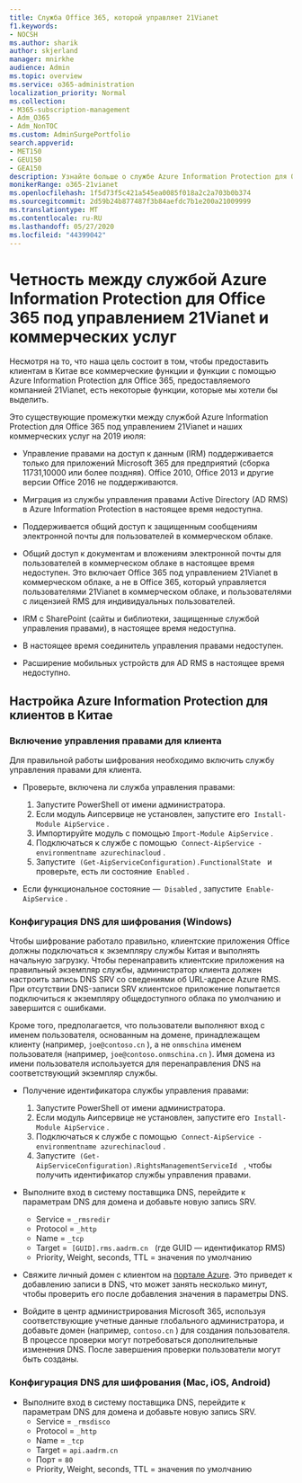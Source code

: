 ```yaml
---
title: Служба Office 365, которой управляет 21Vianet
f1.keywords:
- NOCSH
ms.author: sharik
author: skjerland
manager: mnirkhe
audience: Admin
ms.topic: overview
ms.service: o365-administration
localization_priority: Normal
ms.collection:
- M365-subscription-management
- Adm_O365
- Adm_NonTOC
ms.custom: AdminSurgePortfolio
search.appverid:
- MET150
- GEU150
- GEA150
description: Узнайте больше о службе Azure Information Protection для Office 365 под управлением 21Vianet и о том, как настроить его для клиентов в Китае.
monikerRange: o365-21vianet
ms.openlocfilehash: 1f5d73f5c421a545ea0085f018a2c2a703b0b374
ms.sourcegitcommit: 2d59b24b877487f3b84aefdc7b1e200a21009999
ms.translationtype: MT
ms.contentlocale: ru-RU
ms.lasthandoff: 05/27/2020
ms.locfileid: "44399042"
---
```

# <a name="parity-between-azure-information-protection-for-office-365-operated-by-21vianet-and-commercial-offerings"></a>Четность между службой Azure Information Protection для Office 365 под управлением 21Vianet и коммерческих услуг

Несмотря на то, что наша цель состоит в том, чтобы предоставить клиентам в Китае все коммерческие функции и функции с помощью Azure Information Protection для Office 365, предоставляемого компанией 21Vianet, есть некоторые функции, которые мы хотели бы выделить.

Это существующие промежутки между службой Azure Information Protection для Office 365 под управлением 21Vianet и наших коммерческих услуг на 2019 июля:

- Управление правами на доступ к данным (IRM) поддерживается только для приложений Microsoft 365 для предприятий (сборка 11731,10000 или более поздняя). Office 2010, Office 2013 и другие версии Office 2016 не поддерживаются.

- Миграция из службы управления правами Active Directory (AD RMS) в Azure Information Protection в настоящее время недоступна.
  
- Поддерживается общий доступ к защищенным сообщениям электронной почты для пользователей в коммерческом облаке.
  
- Общий доступ к документам и вложениям электронной почты для пользователей в коммерческом облаке в настоящее время недоступен. Это включает Office 365 под управлением 21Vianet в коммерческом облаке, а не в Office 365, который управляется пользователями 21Vianet в коммерческом облаке, и пользователями с лицензией RMS для индивидуальных пользователей.
  
- IRM с SharePoint (сайты и библиотеки, защищенные службой управления правами), в настоящее время недоступна.
  
- В настоящее время соединитель управления правами недоступен.
  
- Расширение мобильных устройств для AD RMS в настоящее время недоступно.

## <a name="configuring-azure-information-protection-for-customers-in-china"></a>Настройка Azure Information Protection для клиентов в Китае

### <a name="enable-rights-management-for-the-tenant"></a>Включение управления правами для клиента

Для правильной работы шифрования необходимо включить службу управления правами для клиента.

- Проверьте, включена ли служба управления правами:
  1. Запустите PowerShell от имени администратора.
  2. Если модуль Аипсервице не установлен, запустите его  `Install-Module AipService` .
  3. Импортируйте модуль с помощью `Import-Module AipService` .
  4. Подключаться к службе с помощью  `Connect-AipService -environmentname azurechinacloud` .
  5. Запустите  `(Get-AipServiceConfiguration).FunctionalState`   и проверьте, есть ли состояние  `Enabled` .

- Если функциональное состояние —  `Disabled` , запустите  `Enable-AipService` .

### <a name="dns-configuration-for-encryption-windows"></a>Конфигурация DNS для шифрования (Windows)

Чтобы шифрование работало правильно, клиентские приложения Office должны подключаться к экземпляру службы Китая и выполнять начальную загрузку. Чтобы перенаправить клиентские приложения на правильный экземпляр службы, администратор клиента должен настроить запись DNS SRV со сведениями об URL-адресе Azure RMS. При отсутствии DNS-записи SRV клиентское приложение попытается подключиться к экземпляру общедоступного облака по умолчанию и завершится с ошибками.

Кроме того, предполагается, что пользователи выполняют вход с именем пользователя, основанным на домене, принадлежащем клиенту (например, `joe@contoso.cn` ), а не `onmschina` именем пользователя (например, `joe@contoso.onmschina.cn` ). Имя домена из имени пользователя используется для перенаправления DNS на соответствующий экземпляр службы.

- Получение идентификатора службы управления правами:
  1. Запустите PowerShell от имени администратора.
  2. Если модуль Аипсервице не установлен, запустите его  `Install-Module AipService` .
  3. Подключаться к службе с помощью  `Connect-AipService -environmentname azurechinacloud` .
  4. Запустите  `(Get-AipServiceConfiguration).RightsManagementServiceId`   , чтобы получить идентификатор службы управления правами.

- Выполните вход в систему поставщика DNS, перейдите к параметрам DNS для домена и добавьте новую запись SRV.
  - Service = `_rmsredir`
  - Protocol = `_http`
  - Name = `_tcp`
  - Target =  `[GUID].rms.aadrm.cn`   (где GUID — идентификатор RMS)
  - Priority, Weight, seconds, TTL = значения по умолчанию

- Свяжите личный домен с клиентом на [портале Azure](https://portal.azure.cn/#blade/Microsoft_AAD_IAM/ActiveDirectoryMenuBlade/Domains). Это приведет к добавлению записи в DNS, что может занять несколько минут, чтобы проверить его после добавления значения в параметры DNS.

- Войдите в центр администрирования Microsoft 365, используя соответствующие учетные данные глобального администратора, и добавьте домен (например, `contoso.cn` ) для создания пользователя. В процессе проверки могут потребоваться дополнительные изменения DNS. После завершения проверки пользователи могут быть созданы.

### <a name="dns-configuration-for-encryption-mac-ios-android"></a>Конфигурация DNS для шифрования (Mac, iOS, Android)

- Выполните вход в систему поставщика DNS, перейдите к параметрам DNS для домена и добавьте новую запись SRV.
  - Service = `_rmsdisco`
  - Protocol = `_http`
  - Name = `_tcp`
  - Target = `api.aadrm.cn`
  - Порт = `80`
  - Priority, Weight, seconds, TTL = значения по умолчанию
